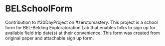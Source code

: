 # BELSchoolForm
Contribution to #30DayProject on #zerotomastery.
This project is a school form for BEL-Belding Exploratoration Lab that enables folks to sign up for available field trip date(s) at their convenience. This form was created from original paper and attachable sign up form. 

